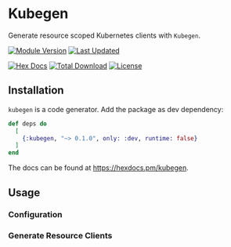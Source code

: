 # Kubegen

Generate resource scoped Kubernetes clients with `Kubegen`.

[![Module Version](https://img.shields.io/hexpm/v/kubegen.svg)](https://hex.pm/packages/kubegen)
[![Last Updated](https://img.shields.io/github/last-commit/mruoss/kubegen.svg)](https://github.com/mruoss/kubegen/commits/main)

[![Hex Docs](https://img.shields.io/badge/hex-docs-lightgreen.svg)](https://hexdocs.pm/kubegen/)
[![Total Download](https://img.shields.io/hexpm/dt/kubegen.svg)](https://hex.pm/packages/kubegen)
[![License](https://img.shields.io/hexpm/l/kubegen.svg)](https://github.com/mruoss/kubegen/blob/main/LICENSE)

## Installation

`kubegen` is a code generator. Add the package as dev dependency:

```elixir
def deps do
  [
    {:kubegen, "~> 0.1.0", only: :dev, runtime: false}
  ]
end
```

The docs can be found at <https://hexdocs.pm/kubegen>.

## Usage

### Configuration

### Generate Resource Clients
